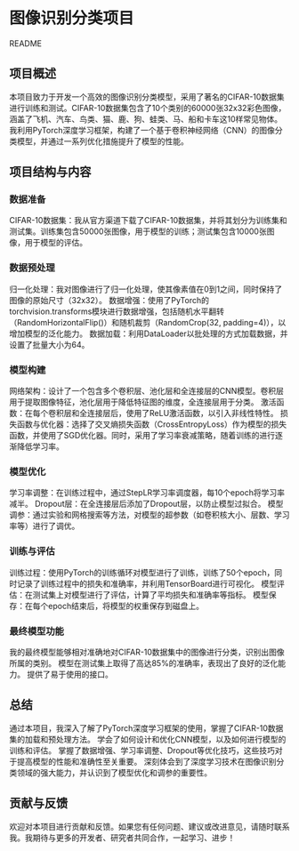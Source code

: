 # 图像识别分类项目

README

## 项目概述

本项目致力于开发一个高效的图像识别分类模型，采用了著名的CIFAR-10数据集进行训练和测试。CIFAR-10数据集包含了10个类别的60000张32x32彩色图像，涵盖了飞机、汽车、鸟类、猫、鹿、狗、蛙类、马、船和卡车这10样常见物体。我利用PyTorch深度学习框架，构建了一个基于卷积神经网络（CNN）的图像分类模型，并通过一系列优化措施提升了模型的性能。

## 项目结构与内容

### 数据准备

CIFAR-10数据集：我从官方渠道下载了CIFAR-10数据集，并将其划分为训练集和测试集。训练集包含50000张图像，用于模型的训练；测试集包含10000张图像，用于模型的评估。

### 数据预处理

归一化处理：我对图像进行了归一化处理，使其像素值在0到1之间，同时保持了图像的原始尺寸（32x32）。
数据增强：使用了PyTorch的torchvision.transforms模块进行数据增强，包括随机水平翻转（RandomHorizontalFlip()）和随机裁剪（RandomCrop(32, padding=4)），以增加模型的泛化能力。
数据加载：利用DataLoader以批处理的方式加载数据，并设置了批量大小为64。

### 模型构建

网络架构：设计了一个包含多个卷积层、池化层和全连接层的CNN模型。卷积层用于提取图像特征，池化层用于降低特征图的维度，全连接层用于分类。
激活函数：在每个卷积层和全连接层后，使用了ReLU激活函数，以引入非线性特性。
损失函数与优化器：选择了交叉熵损失函数（CrossEntropyLoss）作为模型的损失函数，并使用了SGD优化器。同时，采用了学习率衰减策略，随着训练的进行逐渐降低学习率。

### 模型优化

学习率调整：在训练过程中，通过StepLR学习率调度器，每10个epoch将学习率减半。
Dropout层：在全连接层后添加了Dropout层，以防止模型过拟合。
模型调参：通过实验和网格搜索等方法，对模型的超参数（如卷积核大小、层数、学习率等）进行了调优。

### 训练与评估

训练过程：使用PyTorch的训练循环对模型进行了训练，训练了50个epoch，同时记录了训练过程中的损失和准确率，并利用TensorBoard进行可视化。
模型评估：在测试集上对模型进行了评估，计算了平均损失和准确率等指标。
模型保存：在每个epoch结束后，将模型的权重保存到磁盘上。

### 最终模型功能

我的最终模型能够相对准确地对CIFAR-10数据集中的图像进行分类，识别出图像所属的类别。
模型在测试集上取得了高达85%的准确率，表现出了良好的泛化能力。
提供了易于使用的接口。

## 总结

通过本项目，我深入了解了PyTorch深度学习框架的使用，掌握了CIFAR-10数据集的加载和预处理方法。
学会了如何设计和优化CNN模型，以及如何进行模型的训练和评估。
掌握了数据增强、学习率调整、Dropout等优化技巧，这些技巧对于提高模型的性能和准确性至关重要。
深刻体会到了深度学习技术在图像识别分类领域的强大能力，并认识到了模型优化和调参的重要性。

## 贡献与反馈

欢迎对本项目进行贡献和反馈。如果您有任何问题、建议或改进意见，请随时联系我。我期待与更多的开发者、研究者共同合作，一起学习、进步！
